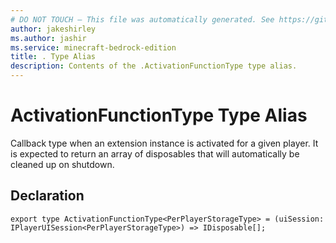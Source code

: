 ```yaml
---
# DO NOT TOUCH — This file was automatically generated. See https://github.com/mojang/minecraftapidocsgenerator to modify descriptions, examples, etc.
author: jakeshirley
ms.author: jashir
ms.service: minecraft-bedrock-edition
title: . Type Alias
description: Contents of the .ActivationFunctionType type alias.
---
```

# ActivationFunctionType Type Alias

Callback type when an extension instance is activated for a given player. It is expected to return an array of disposables that will automatically be cleaned up on shutdown.

## Declaration
`export type ActivationFunctionType<PerPlayerStorageType> = (uiSession: IPlayerUISession<PerPlayerStorageType>) => IDisposable[];`
